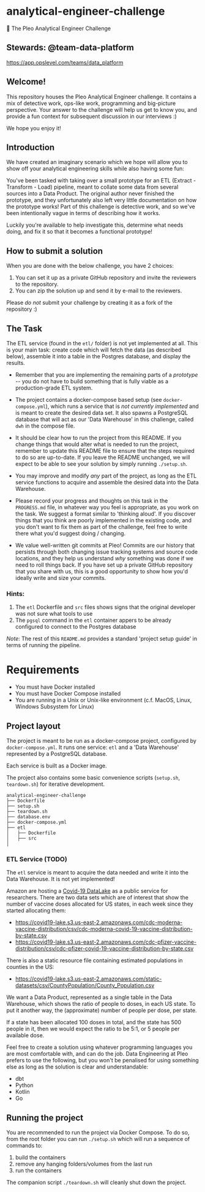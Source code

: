 # analytical-engineer-challenge
🚀 The Pleo Analytical Engineer Challenge


## Stewards: @team-data-platform
https://app.opslevel.com/teams/data_platform

## Welcome!
This repository houses the Pleo Analytical Engineer challenge. It contains a mix of detective work, ops-like work, programming and big-picture perspective. Your answer to the challenge will help us get to know you, and provide a fun context for subsequent discussion in our interviews :)

We hope you enjoy it!

## Introduction
We have created an imaginary scenario which we hope will allow you to show off your analytical engineering skills while also having some fun:

You've been tasked with taking over a small prototype for an ETL (Extract - Transform - Load) pipeline, meant to collate some data from several sources into a Data Product. The original author never finished the prototype, and they unfortunately also left very little documentation on how the prototype works! Part of this challenge is detective work, and so we've been intentionally vague in terms of describing how it works.

Luckily you're available to help investigate this, determine what needs doing, and fix it so that it becomes a functional prototype! 

## How to submit a solution

When you are done with the below challenge, you have 2 choices:

1. You can set it up as a private GitHub repository and invite the reviewers to the repository.
1. You can zip the solution up and send it by e-mail to the reviewers.

Please *do not* submit your challenge by creating it as a fork of the repository :)

## The Task

The ETL service (found in the `etl/` folder) is not yet implemented at all. This is your main task: create code which will fetch the data (as described below), assemble it into a table in the Postgres database, and display the results.


- Remember that you are implementing the remaining parts of a _prototype_ -- you do not have to build something that is fully viable as a production-grade ETL system.

- The project contains a docker-compose based setup (see `docker-compose.yml`), which runs a service that is _not currently implemented_ and is meant to create the desired data set. It also spawns a PostgreSQL database that will act as our 'Data Warehouse' in this challenge, called `dwh` in the compose file.

- It should be clear how to run the project from this README. If you change things that would alter what is needed to run the project, remember to update this README file to ensure that the steps required to do so are up-to-date. If you leave the README unchanged, we will expect to be able to see your solution by simply running `./setup.sh`.

- You may improve and modify *any* part of the project, as long as the ETL service functions to acquire and assemble the desired data into the Data Warehouse.

- Please record your progress and thoughts on this task in the `PROGRESS.md` file, in whatever way you feel is appropriate, as you work on the task. We suggest a format similar to 'thinking aloud'. If you discover things that you think are poorly implemented in the existing code, and you don't want to fix them as part of the challenge, feel free to write there what you'd suggest doing / changing.

- We value well-written git commits at Pleo! Commits are our history that persists through both changing issue tracking systems and source code locations, and they help us understand _why_ something was done if we need to roll things back. If you have set up a private GitHub repository that you share with us, this is a good opportunity to show how you'd ideally write and size your commits.

### Hints:

1. The `etl` Dockerfile and `src` files shows signs that the original developer was not sure what tools to use
2. The `pgsql` command in the `etl` container appers to be already configured to connect to the Postgres database

*Note*: The rest of this `README.md` provides a standard 'project setup guide' in terms of running the pipeline.

# Requirements

- You must have Docker installed
- You must have Docker Compose installed
- You are running in a Unix or Unix-like environment (c.f. MacOS, Linux, Windows Subsystem for Linux)

## Project layout

The project is meant to be run as a docker-compose project, configured by `docker-compose.yml`. It runs one service: `etl` and a 'Data Warehouse' represented by a PostgreSQL database.

Each service is built as a Docker image. 

The project also contains some basic convenience scripts (`setup.sh`, `teardown.sh`) for iterative development. 

```
analytical-engineer-challenge
├── Dockerfile
├── setup.sh
├── teardown.sh
├── database.env
├── docker-compose.yml
├── etl
│   ├── Dockerfile
│   ├── src
│
```

### ETL Service (TODO)
The `etl` service is meant to acquire the data needed and write it into the Data Warehouse. It is not yet implemented!

Amazon are hosting a [Covid-19 DataLake](https://aws.amazon.com/blogs/big-data/a-public-data-lake-for-analysis-of-covid-19-data/) as a public service for researchers. There are two data sets which are of interest that show the number of vaccine doses allocated for US states, in each week since they started allocating them:

 - https://covid19-lake.s3.us-east-2.amazonaws.com/cdc-moderna-vaccine-distribution/csv/cdc-moderna-covid-19-vaccine-distribution-by-state.csv
 - https://covid19-lake.s3.us-east-2.amazonaws.com/cdc-pfizer-vaccine-distribution/csv/cdc-pfizer-covid-19-vaccine-distribution-by-state.csv

There is also a static resource file containing estimated populations in counties in the US:

 - https://covid19-lake.s3.us-east-2.amazonaws.com/static-datasets/csv/CountyPopulation/County_Population.csv

We want a Data Product, represented as a single table in the Data Warehouse, which shows the ratio of people to doses, in each US state. To put it another way, the (approximate) number of people per dose, per state.

If a state has been allocated 100 doses in total, and the state has 500 people in it, then we would expect the ratio to be 5:1, or 5 people per available dose.

Feel free to create a solution using whatever programming languages you are most comfortable with, and can do the job. Data Engineering at Pleo prefers to use the following, but you won't be penalised for using something else as long as the solution is clear and understandable:

 - dbt
 - Python
 - Kotlin
 - Go

## Running the project

You are recommended to run the project via Docker Compose. To do so, from the root folder you can run `./setup.sh` which will run a sequence of commands to:

1. build the containers
2. remove any hanging folders/volumes from the last run
3. run the containers

The companion script `./teardown.sh` will cleanly shut down the project.
